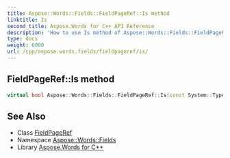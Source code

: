```yaml
---
title: Aspose::Words::Fields::FieldPageRef::Is method
linktitle: Is
second_title: Aspose.Words for C++ API Reference
description: 'How to use Is method of Aspose::Words::Fields::FieldPageRef class in C++.'
type: docs
weight: 6000
url: /cpp/aspose.words.fields/fieldpageref/is/
---
```

## FieldPageRef::Is method




```cpp
virtual bool Aspose::Words::Fields::FieldPageRef::Is(const System::TypeInfo &target) const override
```

## See Also

* Class [FieldPageRef](../)
* Namespace [Aspose::Words::Fields](../../)
* Library [Aspose.Words for C++](../../../)
